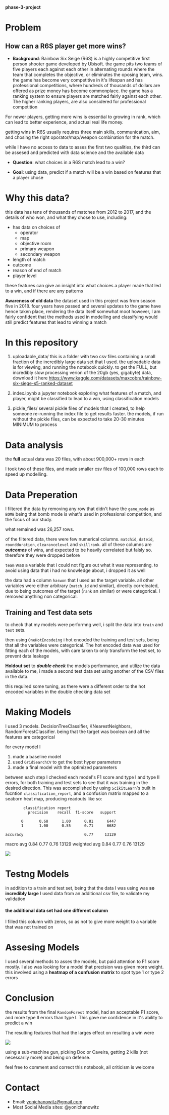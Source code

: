#### phase-3-project

# Problem
## How can a R6S player get more wins?
- **Background**:
Rainbow Six Seige (R6S) is a highly competitive first person shooter game developed by Ubisoft. the game pits two teams of five players each against each other in alternating rounds where the team that completes the objective, or eliminates the oposing team, wins.
the game has become very competitive in it's lifespan and has professional competitions, where hundreds of thousands of dollars are offered as prize money has become commonplace.
the game has a ranking system to ensure players are matched fairly against each other. The higher ranking players, are also considered for professional competition

For newer players, getting more wins is essential to growing in rank, which can lead to better experience, and actual real life money.

getting wins in R6S usually requires three main skills, communication, aim, and chosing the right oporator/map/weapon combination for the match.

while I have no access to data to asses the first two qualities, the third can be assesed and predicted with data science and the available data

- **Question**:
what choices in a R6S match lead to a win?

- **Goal**: 
using data, predict if a match will be a win based on features that a player chose

# Why this data?
this data has tens of thousands of matches from 2012 to 2017, and the details of who won, and what they chose to use, including:
- has data on choices of 
    - operator
    - map
    - objective room
    - primary weapon
    - secondary weapon 
- length of match
- outcome
- reason of end of match
- player level

these features can give an insight into what choices a player made that led to a win, and if there are any patterns

**Awareness of old data**
the dataset used in this project was from season five in 2018. four years have passed and several updates to the game have hence taken place, rendering the data itself somewhat moot
however, I am fairly confident that the methods used in modelling and classifying would still predict features that lead to winning a match

# In this repository
1) uploadable_data/
    this is a folder with two csv files containing a small fraction of the incredibly large data set that I used. the uploadable data is for viewing, and running the notebook quickly. to get the FULL, but incredibly slow processing verion of the 20gb (yes, gigabyte) data, download it here <a>https://www.kaggle.com/datasets/maxcobra/rainbow-six-siege-s5-ranked-dataset</a>

2) index.ipynb
    a jupyter notebook exploring what features of a match, and player, might be classified to lead to a win, using classification models

3) pickle_files/ 
    several pickle files of models that I created, to help someone re-running the index file to get results faster. the models, if run without the pickle files, can be expected to take 20-30 minutes MINIMUM to process

# Data analysis

the **full** actual data was 20 files, with about 900,000+ rows in each

I took two of these files, and made smaller csv files of 100,000 rows each to speed up modelling.

# Data Preperation

I filtered the data by removing any row that didn't have the `game_mode` as `BOMB` being that bomb mode is what's used in professional competition, and the focus of our study.

what remained was 26,257 rows.

of the filtered data, there were few numerical columns. `matchid`, `dateid`, `roundduration`, `clearancelevel` and `skillrank`. all of these columns are ***outcomes*** of wins, and expected to be heavily correlated but falsly so. therefore they were dropped before

`team` was a variable that i could not figure out what it was representing. to avoid using data that i had no knowledge about, i dropped it as well

the data had a column `haswon` that I used as the target variable. all other variables were either arbitrary (`match_id` and similar), direclty correleated, due to being outcomes of the target (`rank` an similar) or were categorical. I removed anything non categorical.

## Training and Test data sets
to check that my models were performng well, i split the data into `train` and `test` sets.

then using `OneHotEncodeing` i hot encoded the training and test sets, being that all the variables were categorical.
The hot encoded data was used for fitting each of the models, with care taken to only transform the test set, to prevent data leakage

**Holdout set** 
to ***double check*** the models performance, and utilize the data available to me, i made a second test data set using another of the CSV files in the data.

this required some tuning, as there were a different order to the hot encoded variables in the double checking data set

# Making Models
I used 3 models. DecisionTreeClassifier, KNearestNeighbors, RandomForestClassifier. being that the target was boolean and all the features are categorical

for every model I
1) made a baseline model
2) used `GridSearchCV` to get the best hyper parameters
3) made a final model with the optimized parameters

between each step I checked each model's F1 score and type I and type II errors, for both training and test sets to see that it was training in the desired direction. This was accomplished by using `ScikitLearn`'s built in fucntion `classification_report`, and a confusion matrix mapped to a seaborn heat map, producing readouts like so:

            classification report
              precision    recall  f1-score   support

           0       0.68      1.00      0.81      6447
           1       1.00      0.55      0.71      6682

    accuracy                           0.77     13129
   macro avg       0.84      0.77      0.76     13129
weighted avg       0.84      0.77      0.76     13129

<img src='/images/classificatio_report_1.png'>

# Testng Models
in addition to a train and test set, being that the data I was using was **so incredibly large** I used data from an additional csv file, to validate my validation

#### the additional data set had one different column
I filled this column with zeros, so as not to give more weight to a variable that was not trained on

# Assesing Models
I used several methods to asses the models, but paid attention to F1 score mostly. I also was looking for a model that precision was given more weight. this involved using a **heatmap of a confusion matrix** to spot type 1 or type 2 errors

# Conclusion
the results from the final `RandomForest` model, had an acceptable F1 score, and more type II errors than type I. This gave me confidence in it's ability to predict a win

The resulting features that had the larges effect on resulting a win were

<img src='/images/final_model_barchart.png/'>

using a sub-machine gun, picking Doc or Caveira, getting 2 kills (not necessarily more) and being on defense. 

feel free to comment and correct this notebook, all criticism is welcome

# Contact
- Email: yonichanowitz@gmail.com
- Most Social Media sites: @yonichanowitz
